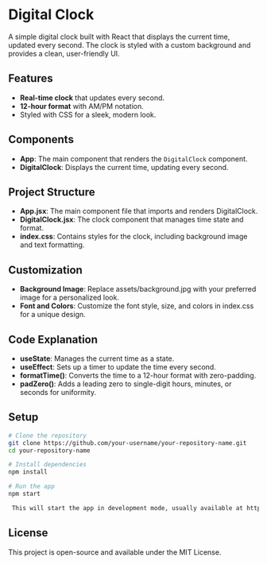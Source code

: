 # Digital Clock

A simple digital clock built with React that displays the current time, updated every second. The clock is styled with a custom background and provides a clean, user-friendly UI.

## Features

- **Real-time clock** that updates every second.
- **12-hour format** with AM/PM notation.
- Styled with CSS for a sleek, modern look.

## Components

- **App**: The main component that renders the `DigitalClock` component.
- **DigitalClock**: Displays the current time, updating every second.

## Project Structure

- **App.jsx**: The main component file that imports and renders DigitalClock. 
- **DigitalClock.jsx**: The clock component that manages time state and format.
- **index.css**: Contains styles for the clock, including background image and text formatting.

## Customization

- **Background Image**: Replace assets/background.jpg with your preferred image for a personalized look.
- **Font and Colors**: Customize the font style, size, and colors in index.css for a unique design.

## Code Explanation

- **useState**: Manages the current time as a state.
- **useEffect**:  Sets up a timer to update the time every second.
- **formatTime()**: Converts the time to a 12-hour format with zero-padding.
- **padZero()**:  Adds a leading zero to single-digit hours, minutes, or seconds for uniformity.
  
## Setup

``` bash
# Clone the repository
git clone https://github.com/your-username/your-repository-name.git
cd your-repository-name

# Install dependencies
npm install

# Run the app
npm start 

 This will start the app in development mode, usually available at http://localhost:3000 
```
## License

This project is open-source and available under the MIT License.
